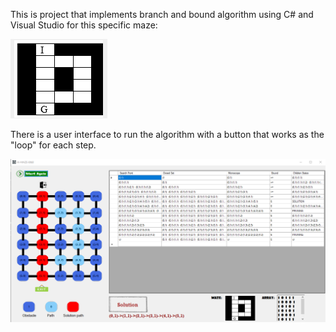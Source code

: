 This is project that implements branch and bound algorithm using C# and Visual Studio for this specific maze:


![](IMAGES/MAZE.png)

There is a user interface to run the algorithm with a button that works as the "loop" for each step.

![](IMAGES/Screenshot.png)
